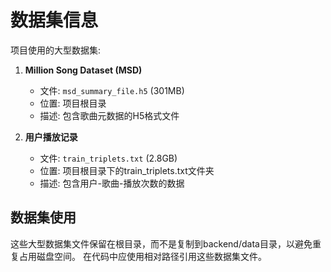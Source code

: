 # 数据集信息

项目使用的大型数据集:

1. **Million Song Dataset (MSD)**
   - 文件: `msd_summary_file.h5` (301MB)
   - 位置: 项目根目录
   - 描述: 包含歌曲元数据的H5格式文件

2. **用户播放记录**
   - 文件: `train_triplets.txt` (2.8GB)
   - 位置: 项目根目录下的train_triplets.txt文件夹
   - 描述: 包含用户-歌曲-播放次数的数据

## 数据集使用

这些大型数据集文件保留在根目录，而不是复制到backend/data目录，以避免重复占用磁盘空间。
在代码中应使用相对路径引用这些数据集文件。 